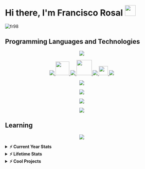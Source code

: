# Hi there, I'm Francisco Rosal <img src="https://raw.githubusercontent.com/MartinHeinz/MartinHeinz/master/wave.gif" width="35px" />
<p align="left"> <img src="https://komarev.com/ghpvc/?username=fr98&label=Profile%20views&color=0e75b6&style=flat" alt="fr98" /> </p>

## Programming Languages and Technologies
<p align="center">
    <a href="https://skillicons.dev">
        <img src="https://skillicons.dev/icons?i=ruby,py,solidity,js,html,css,java,kotlin,bash,c,cs,cpp" />
    </a>
</p>

<p align="center">
    <a href="https://skillicons.dev">
        <img src="https://skillicons.dev/icons?i=rails,django,react,redux,vue,nodejs" />
        <img src="https://raw.githubusercontent.com/leungwensen/svg-icon/b84b3f3a3da329b7c1d02346865f8e98beb05413/dist/svg/logos/middleman.svg" width="45" />
        <img src="https://skillicons.dev/icons?i=alpinejs,express" />
        <img src="https://www.vectorlogo.zone/logos/mochajs/mochajs-icon.svg" width="50" />
        <img src="https://skillicons.dev/icons?i=jest,sass,bootstrap" />
        <img src="https://raw.githubusercontent.com/gilbarbara/logos/804dc257b59e144eaca5bc6ffd16949752c6f789/logos/bulma.svg" width="30" />
        <img src="https://skillicons.dev/icons?i=md" />
    </a>
</p>

<p align="center">
    <a href="https://skillicons.dev">
        <img src="https://skillicons.dev/icons?i=postgres,mongodb,mysql,sqlite" />
    </a>
</p>

<p align="center">
    <a href="https://skillicons.dev">
        <img src="https://skillicons.dev/icons?i=git,github" />
    </a>
</p>

<p align="center">
    <a href="https://skillicons.dev">
        <img src="https://skillicons.dev/icons?i=aws,gcp,azure,firebase" />
    </a>
</p>

<p align="center">
    <a href="https://skillicons.dev">
        <img src="https://skillicons.dev/icons?i=vscode,atom,idea,androidstudio,eclipse,figma,xd,blender,unity,arduino,raspberrypi" />
    </a>
</p>

## Learning
<p align="center">
    <a href="https://skillicons.dev">
        <img src="https://skillicons.dev/icons?i=nginx,githubactions,dart,flutter,cloudflare,docker,electron,flask,webpack" />
    </a>
</p>


<details>
    <summary><b>⚡ Current Year Stats</b></summary>
    <br/>
    <p align="center">
        <img src="https://github-profile-trophy.vercel.app/?username=fr98&rank=SSS,SS,S,AAA,AA,A,B,C,UNKNOWN,SECRET&column=8&theme=onedark&no-frame=true" />
    </p>
    <p align="center">
        <img src="https://github-readme-stats.vercel.app/api/top-langs/?username=fr98&langs_count=10&layout=compact&theme=dark" />
    </p>
    <p align="center">
        <img src="https://github-readme-stats.vercel.app/api?username=fr98&count_private=true&theme=dark&include_all_commits=true" />
    </p>
    <br/>
</details>

<details>
    <summary><b>⚡ Lifetime Stats</b></summary>
    <br/>
    <p align="center">
        <img src="https://github-readme-streak-stats.herokuapp.com/?user=fr98&theme=dark" />
    </p>
    <p align="center">
        <img src="https://awesome-github-stats.azurewebsites.net/user-stats/fr98?cardType=level-alternate&theme=dark" />
    </p>
    <br/>
</details>

<details>
    <summary><b>⚡ Cool Projects</b></summary>
    <br/>
    <p align="center">
        <a href="https://github.com/fr98/jet-python">
            <img src="https://github-readme-stats.vercel.app/api/pin/?username=fr98&repo=jet-python&theme=dark" />
        </a>
    </p>
    <br/>
</details>

<!--
https://github.com/rahul-jha98/github-stats-transparent
https://github.com/marketplace/actions/profile-readme-development-stats

**FR98/FR98** is a ✨ _special_ ✨ repository because its `README.md` (this file) appears on your GitHub profile.

Here are some ideas to get you started:

- 🔭 I’m currently working on ...
- 🌱 I’m currently learning ...
- 👯 I’m looking to collaborate on ...
- 🤔 I’m looking for help with ...
- 💬 Ask me about ...
- 📫 How to reach me: ...
- 😄 Pronouns: ...
- ⚡ Fun fact: ...
-->

